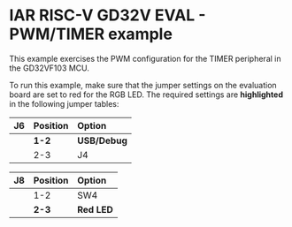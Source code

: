 # IAR RISC-V GD32V EVAL - PWM/TIMER example 

This example exercises the PWM configuration for the TIMER peripheral in the GD32VF103 MCU.

To run this example, make sure that the jumper settings on the evaluation board are set to red for the RGB LED.
The required settings are __highlighted__ in the following jumper tables: 


| __J6__         | __Position__    |  __Option__    |
| :------------- | :-------------- | :------------- |
|                | __1-2__         | __USB/Debug__  |
|                | 2-3             | J4             |

| __J8__         | __Position__    |  __Option__    |
| :------------- | :-------------- | :------------- |
|                | 1-2             | SW4            |
|                | __2-3__         | __Red LED__    |


